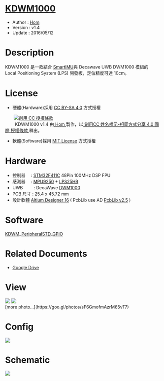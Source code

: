 [KDWM1000](https://github.com/KitSprout/KDWM1000)
========
* Author  : [Hom](http://about.me/Hom)
* Version : v1.4
* Update  : 2016/05/12

Description
========
KDWM1000 是一款結合 [SmartIMU](https://github.com/Hom-Wang/SmartIMU)與 Decawave UWB DWM1000 模組的 Local Positioning System (LPS) 開發板，定位精度可達 10cm。

License
========
* 硬體(Hardware)採用 [CC BY-SA 4.0](http://creativecommons.org/licenses/by-sa/4.0/deed.zh_TW)  方式授權 
  
　　<a rel="license" href="http://creativecommons.org/licenses/by-sa/4.0/deed.zh_TW"><img alt="創用 CC 授權條款" style="border-width:0" src="http://i.creativecommons.org/l/by-sa/3.0/tw/80x15.png" /></a>  
　　<span xmlns:dct="http://purl.org/dc/terms/" property="dct:title"> KDWM1000 v1.4 </span>由<a xmlns:cc="http://creativecommons.org/ns#" href="http://about.me/Hom" property="cc:attributionName" rel="cc:attributionURL"> Hom </a>製作，以<a rel="license" href="http://creativecommons.org/licenses/by-sa/4.0/deed.zh_TW"> 創用CC 姓名標示-相同方式分享 4.0 國際 授權條款 </a>釋出。  

* 軟體(Software)採用 [MIT License](http://opensource.org/licenses/MIT) 方式授權  

Hardware
========
* 控制器　 : [STM32F411C](http://www.st.com/web/en/catalog/mmc/FM141/SC1169/SS1577/LN1877/PF260148) 48Pin 100MHz DSP FPU
* 感測器　 : [MPU9250](http://www.invensense.com/products/motion-tracking/9-axis/mpu-9250/) + [LPS25HB](http://www2.st.com/content/st_com/en/products/mems-and-sensors/pressure-sensors/lps25hb.html)
* UWB 　　 : DecaWave [DWM1000](http://www.decawave.com/products/dwm1000-module)
* PCB 尺寸 : 25.4 x 45.72 mm
* 設計軟體 [Altium Designer 16](http://www.altium.com/en/products/altium-designer) ( PcbLib use AD [PcbLib v2.5](https://github.com/KitSprout/AltiumDesigner_PcbLibrary/releases/tag/v2.5) )

Software
========
[KDWM_PeripheralSTD_GPIO](https://github.com/KitSprout/KDWM1000/tree/master/Software/KDWM_PeripheralSTD_GPIO)

Related Documents
========
* [Google Drive](https://goo.gl/hFYtBm)

View
========
<img src="https://lh3.googleusercontent.com/dBAGl-1shSu3bVKS5eRK00eV0uwWucbgiAS8wvxEeTY1azocywTnT1gnupPVx3tOUKeQLPplSga8IbEeMaX4k7IRDGTQDVinooAgjmmSHknrsHNZgz4Jhk13Cw_q1iuiRoP1oAVkT6nq1G9mhmfYgBX16h60F4uEdzMvAhtgsYD6aHX_csIOpmG3SFzDoViVdMF-dDEm5FkYocPaZKH9Of_RGLJPgRfTJOncwAT0Utk78KHS-xrMnI1KtC9rr80qindARlR5a19E9qbR0pkkz1hgKvRMZ82_q4d2cZFae5ogacnTUuvweYOVgkVpNMr8Bm_dhxbdvSMIQoG3AKWk2M1zGTZIWJ6e6MUzorN33wv7QjDtyeEMUzL5XCWr8OP0TDEWc6L6w9OCH63OT1J8xLKFVC2k_4o3dPZyfZeiyb-MhBpTHGi_lbr-yksfAuldBKSzfrJemWK81rEDcCvBjnP8tGwo6sxVM4Jqgm3x6x2_lmPXJi1tbZUa9gJbrJ8xr9Immp5w9uiZjyCkkyxlsSD41JOt_rfk6eQm0KcM_Fq54YLx8ED3LQ4t4FIqYDKs42LIJkMRdl_DGtDcXpAAq2AY8A6nsf4=w1034-h775-no"/>
<img src="https://lh3.googleusercontent.com/PEMUZbxsGQjh9mXY4DUa30DgvgArqD3I6iGT5cQM8a-nl2qnhzmubBHcUcTzONuR-2Uc5u3-f37YL40YrMU2CAgXo2ikNupfziBY3_mw2xgCLUm4WW9inIFHDi2pj3dEJxUsErODDoxi1tudU6jp83poipBO4uGaLhmRtbwmb01rTuaiZvmK81-jx76okV8dLA4QROyGtN2Y1xYyo--nWoucPfBtuoXnqnHDjTcT9oqOTmX3E8k1SEhXMmUF3oKWfzjsbXJblWGtNEdritYrfg9JVcs12ffLV1f8LDzKZNRYzaU49YG4CUKEbGAWGltlK2M2l6K4eQ455IlzLYSMQfWTEs4dye2o5XjmpALQKBjusDAwERxabN1RdiC4MS5XZDddRj79H1u60a1XFM9fiy9v-8bb3z8UQBrmunRwKqBy0J5iIpmyD6I9HbJsnGeMd5kFGZ7FtOEZSotEZ__vKH2GBJ_n0EGl264HENnSP1cTfbeIAl2SEB_2kSWWQ-yHVS29l4_OxaD0O01yAnxihBYXJOWzkP3f2GItu8gQtfeHOSho3a8x0nBD_QKO2ZiynItM0SXpYbt7M5dLciuyOkkgMDLgneQ=w952-h775-no"/>

<br />
[more photo...](https://goo.gl/photos/sF6GmofmAzrM65vT7)

Config
========
<img src="https://lh3.googleusercontent.com/UmZdUSpAXEuy0QbGTP-xQn7b7nQnqs4R4F27aYlREkYFF7WyPXajX6P3Bp3845o0tT8QSCH_qdDfHOsNQN6ADDyyJtPVSyfcFjXh455q3eHaw5sE42DYsKj-Ta1bNoYiwvv0A1CX3yG_XScOVHz-D4w-QwPEADneoW9WEyyV7CctmBNJQ9NUDu_RuRmcxZ9x3lBPBFX4WRJ14_TGVxG_tsjw6R6hSTxT-RPbHOAaFYkhL0hsa1nu_JsygrOlaANYl5JcljUwIMryMyle0cx3YJj-PZXtl-uVPlXNZSaEsVN3JmtEKBl2ZpiUo_AqCI14Xf8Rp2FWufrw9koQBnUC-RSadN_cpk8cO0KiMltR1hhBgAkrQsAf7C1tNBCniKhjZ14NvlydD84Tpnk3b5BH2_LRxkGCJt5TiBVDi5Fix_MkSI8yYyXd-3Do4k7MbNj_9g6ATkQknIfMqc7Gi1mnoTfhj1A5sWVYXB4oAJspUX7ANRyziAzSbvbV0LVIn9iXTHPqvDGOfa5H8szaqtBcBN8gXC06h18tt0l8YAYvfaI48VGWnFMMIubwCKI4RoQUOR5h3EgX1xD2fVzAqAYTEvbASeeBErw=w1440-h557-no"/>

Schematic
========
<img src="https://lh3.googleusercontent.com/eV37jmym7pjf8tgiNgVrQST6ZoaoZWAyXJSGDw2C4VinDUYk4kG5W9--yvUqpccakwVRYNCtt4uu1kCC0kO42bWFsKxGtQNi7XOSGB7Fyqw-et-4FM91xP0Egd2BuS1adyuDARf2LMRGIXGnYpmZGyYkhe8H9UELZRiyiG8FI-aL42l5ye3e3Yw0JJid3M9WW1aQgd72imf69QsrRRAdv9Q8rEg5JtPzzRQrxsM8G0eFtb5goLzo8Mu5Ihg1RSE1H6HCsoFSgg79idIHFNm_6JeoQvYmOh2sN8Dh_B7td-DzQ48UaQm53THC_RN_Qb7y962V-8XL6F0OY4OPH5pjVyBTiL9nKNjvGhZlmO78hgcQIfI2EuNEPJqdCGm01yADzzybgOlRUCANgWIUdHFftzyMTLRlp4fWsaPq_F_-YQZwZJDfuPMt3lWCthbpH5tDCAEiN33OOVB6fr_ex_o3oCqMDu4MNhh4L7E8T2TjyJ_flLLc1MqC96pq8yWp_qe98xsYwoXlUNjvJqaqHUcA7MV2Oc0myXn9RJn9PIo3QpbRY8Q4XDSTCUCDt-D0KGkUBlrf4oVdDqm6P4Fy-J58IAi5C9puvBI=w1163-h775-no"/>
